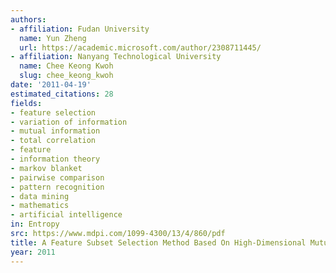 ```yaml
---
authors:
- affiliation: Fudan University
  name: Yun Zheng
  url: https://academic.microsoft.com/author/2308711445/
- affiliation: Nanyang Technological University
  name: Chee Keong Kwoh
  slug: chee_keong_kwoh
date: '2011-04-19'
estimated_citations: 28
fields:
- feature selection
- variation of information
- mutual information
- total correlation
- feature
- information theory
- markov blanket
- pairwise comparison
- pattern recognition
- data mining
- mathematics
- artificial intelligence
in: Entropy
src: https://www.mdpi.com/1099-4300/13/4/860/pdf
title: A Feature Subset Selection Method Based On High-Dimensional Mutual Information
year: 2011
---
```

